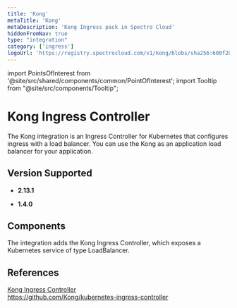```yaml
---
title: 'Kong'
metaTitle: 'Kong'
metaDescription: 'Kong Ingress pack in Spectro Cloud'
hiddenFromNav: true
type: "integration"
category: ['ingress']
logoUrl: 'https://registry.spectrocloud.com/v1/kong/blobs/sha256:600f20583f85ccad4c515e51542f74aa9acb851d5b03ecb0e7b3435eb51ecf56?type=image/png'
---
```





import PointsOfInterest from '@site/src/shared/components/common/PointOfInterest';
import Tooltip from "@site/src/components/Tooltip";

# Kong Ingress Controller

The Kong integration is an Ingress Controller for Kubernetes that configures ingress with a load balancer. You can use the Kong as an application load balancer for your application.

## Version Supported

<Tabs>

<TabItem value="2.13.x" label="2.13.x">

* **2.13.1**

</TabItem>

<TabItem value="1.4.x" label="1.4.x">

* **1.4.0**

</TabItem>

</Tabs>

## Components

The integration adds the Kong Ingress Controller, which exposes a Kubernetes service of type LoadBalancer.

## References

[Kong Ingress Controller](https://kubernetes.io/docs/concepts/services-networking/ingress-controllers) <br />
https://github.com/Kong/kubernetes-ingress-controller

